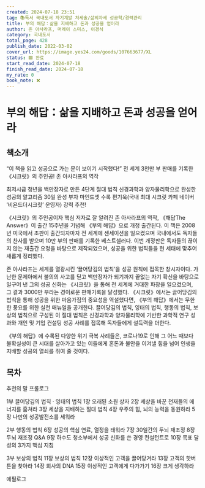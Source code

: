 ```yaml
---
created: 2024-07-18 23:51
tag: 📚독서 국내도서 자기계발 처세술/삶의자세 성공학/경력관리
title: 부의 해답：삶을 지배하고 돈과 성공을 얻어라
author: 존 아사라프, 머레이 스미스, 이경식
category: 국내도서
total_page: 428
publish_date: 2022-03-02
cover_url: https://image.yes24.com/goods/107663677/XL
status: 🟩 완료
start_read_date: 2024-07-18
finish_read_date: 2024-07-18
my_rate: 0
book_note: ❌
---
```


# 부의 해답：삶을 지배하고 돈과 성공을 얻어라

## 책소개

“이 책을 읽고 성공으로 가는 문이 보이기 시작했다!”
전 세계 3천만 부 판매를 기록한 《시크릿》의 주인공! 존 아사라프의 역작

최저시급 청년을 백만장자로 만든 4단계 절대 법칙
신경과학과 양자물리학으로 완성한 성공의 알고리즘
30일 완성 부자 마인드셋 수록
편기욱(국내 최대 시크릿 카페 네이버 ‘비욘드더시크릿’ 운영자) 강력 추천!

《시크릿》의 주인공이자 핵심 저자로 잘 알려진 존 아사라프의 역작, 《해답The Answer》이 출간 15주년을 기념해 《부의 해답》으로 개정 출간된다. 이 책은 2008년 미국에서 초판이 출간되자마자 전 세계에 센세이션을 일으켰으며 국내에서도 독자들의 찬사를 받으며 10만 부의 판매를 기록한 베스트셀러다. 이번 개정판은 독자들의 끊이지 않는 재출간 요청을 바탕으로 제작되었으며, 성공을 위한 법칙들을 현 세태에 맞추어 새롭게 정리했다.

존 아사라프는 세계를 열광시킨 ‘끌어당김의 법칙’을 성공 원칙에 접목한 창시자이다. 가난한 문제아에서 불의의 사고를 딛고 백만장자가 되기까지 끝없는 자기 확신을 바탕으로 일구어 낸 그의 성공 신화는 《시크릿》을 통해 전 세계에 거대한 파장을 일으켰으며, 그 결과 3000만 부라는 경이로운 판매기록을 달성했다. 《시크릿》에서는 끌어당김의 법칙을 통해 성공을 위한 마음가짐의 중요성을 역설했다면, 《부의 해답》에서는 무한한 풍요를 위한 실천 매뉴얼을 공개한다. 끌어당김의 법칙, 잉태의 법칙, 행동의 법칙, 보상의 법칙으로 구성된 이 절대 법칙은 신경과학과 양자물리학에 기반한 과학적 연구 성과와 개인 및 기업 컨설팅 성공 사례를 접목해 독자들에게 설득력을 더한다.

《부의 해답》에 수록된 다양한 위기 극복 사례들은, 코로나19로 인해 그 어느 때보다 불확실성이 큰 시대를 살아가고 있는 이들에게 혼돈과 불안을 이겨낼 힘을 넘어 인생을 지배할 성공의 열쇠를 쥐여 줄 것이다.



## 목차

추천의 말
프롤로그

1부 끌어당김의 법칙 · 잉태의 법칙
1장 오래된 소원 상자
2장 세상을 바꾼 천재들의 에너지를 훔쳐라
3장 세상을 지배하는 절대 법칙
4장 우주의 힘, 뇌의 능력을 동원하라
5장 나만의 성공발전소를 세워라

2부 행동의 법칙
6장 성공의 핵심 연료, 열정을 태워라
7장 30일간의 두뇌 재조정
8장 두뇌 재조정 Q&A
9장 하수도 청소부에서 성공 신화를 쓴 경영 컨설턴트로
10장 목표 달성의 3가지 핵심 지침

3부 보상의 법칙
11장 보상의 법칙
12장 이상적인 고객을 끌어당겨라
13장 고객의 핫버튼을 찾아라
14장 회사의 DNA
15장 이상적인 고객에게 다가가기
16장 크게 생각하라

에필로그



